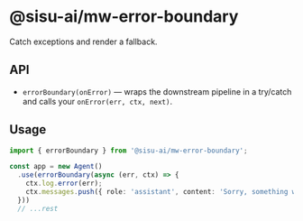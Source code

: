 # @sisu-ai/mw-error-boundary

Catch exceptions and render a fallback.

## API
- `errorBoundary(onError)` — wraps the downstream pipeline in a try/catch and calls your `onError(err, ctx, next)`.

## Usage
```ts
import { errorBoundary } from '@sisu-ai/mw-error-boundary';

const app = new Agent()
  .use(errorBoundary(async (err, ctx) => {
    ctx.log.error(err);
    ctx.messages.push({ role: 'assistant', content: 'Sorry, something went wrong.' });
  }))
  // ...rest
```

